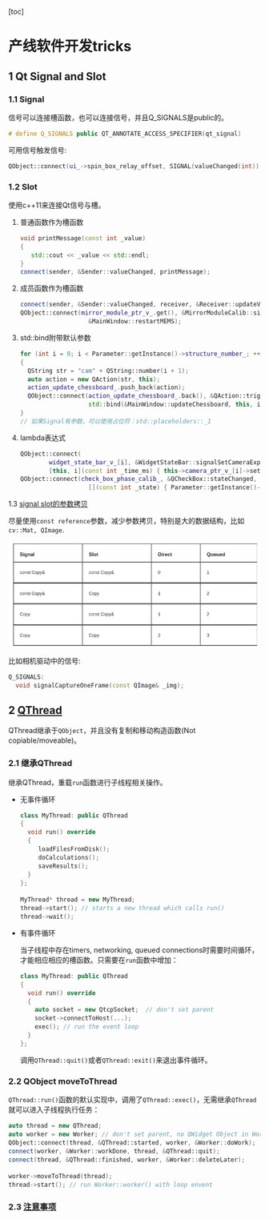 [toc]

# 产线软件开发tricks

## 1 Qt Signal and Slot

### 1.1 Signal

信号可以连接槽函数，也可以连接信号，并且Q_SIGNALS是public的。

```cpp
# define Q_SIGNALS public QT_ANNOTATE_ACCESS_SPECIFIER(qt_signal)
```

可用信号触发信号:

```cpp
QObject::connect(ui_->spin_box_relay_offset, SIGNAL(valueChanged(int)), this, SIGNAL(signalRelayOffset(int)));
```

### 1.2 Slot

使用c++11来连接Qt信号与槽。

1. 普通函数作为槽函数

   ```cpp
   void printMessage(const int _value)
   {
      std::cout << _value << std::endl;
   }
   connect(sender, &Sender::valueChanged, printMessage);
   ```

2. 成员函数作为槽函数

   ```cpp
   connect(sender, &Sender::valueChanged, receiver, &Receiver::updateValue);
   QObject::connect(mirror_module_ptr_v_.get(), &MirrorModuleCalib::signalRestartMEMS, this,
                      &MainWindow::restartMEMS);
   ```

3. std::bind附带默认参数

   ```cpp
   for (int i = 0; i < Parameter::getInstance()->structure_number_; ++i)
   {
     QString str = "cam" + QString::number(i + 1);
     auto action = new QAction(str, this);
     action_update_chessboard_.push_back(action);
     QObject::connect(action_update_chessboard_.back(), &QAction::triggered,
                      std::bind(&MainWindow::updateChessboard, this, i)); 
   }
   // 如果Signal有参数，可以使用占位符：std::placeholders::_1
   ```

4. lambda表达式

   ```cpp
   QObject::connect(
           widget_state_bar_v_[i], &WidgetStateBar::signalSetCameraExposureTime,
           [this, i](const int _time_ms) { this->camera_ptr_v_[i]->setCameraExposureTime(_time_ms * 1000); });
   QObject::connect(check_box_phase_calib_, &QCheckBox::stateChanged,
                      [](const int _state) { Parameter::getInstance()->is_do_mirror_phase_ = _state == Qt::Checked; });
   ```

1.3 [signal slot的参数拷贝](https://embeddeduse.com/2013/06/29/copied-or-not-copied-arguments-signals-slots/)

尽量使用`const reference`参数，减少参数拷贝，特别是大的数据结构，比如`cv::Mat, QImage`.

![image-20220616171233496](img/signal_slot_parameter_copy_cost.png)

比如相机驱动中的信号:

```cpp
Q_SIGNALS:
  void signalCaptureOneFrame(const QImage& _img);
```



## 2 [QThread](https://het.as.utexas.edu/HET/Software/html/thread-basics.html)

QThread继承于`QObject`，并且没有复制和移动构造函数(Not copiable/moveable)。

### 2.1 继承QThread

继承QThread，重载`run`函数进行子线程相关操作。

+ 无事件循环

  ```cpp
  class MyThread: public QThread
  {
    void run() override
    {
       loadFilesFromDisk();
       doCalculations();
       saveResults();
    }
  };
  
  MyThread* thread = new MyThread;
  thread->start(); // starts a new thread which calls run()
  thread->wait();
  ```

  

+ 有事件循环

  当子线程中存在timers, networking, queued connections时需要时间循环，才能相应相应的槽函数。只需要在`run`函数中增加：

  ```cpp
  class MyThread: public QThread
  {
    void run() override
    {
      auto socket = new QtcpSocket;  // don't set parent
      socket->connectToHost(...);
      exec(); // run the event loop
    }
  };
  ```

  调用`QThread::quit()`或者`QThread::exit()`来退出事件循环。

### 2.2 QObject moveToThread

`QThread::run()`函数的默认实现中，调用了`QThread::exec()`，无需继承`QThread`就可以进入子线程执行任务：

```cpp
auto thread = new QThread;
auto worker = new Worker; // don't set parent, no QWidget Object in Worker
QObject::connect(thread, &QThread::started, worker, &Worker::doWork);
connect(worker, &Worker::workDone, thread, &QThread::quit);
connect(thread, &QThread::finished, worker, &Worker::deleteLater);

worker->moveToThread(thread);
thread->start(); // run Worker::worker() with loop envent
```

### 2.3 [注意事项](https://www.kdab.com/the-eight-rules-of-multithreaded-qt/)

